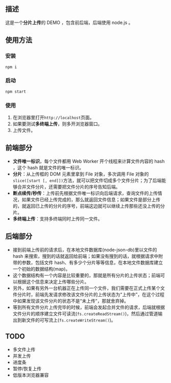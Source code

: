 ## 描述
这是一个**分片上传**的 DEMO ，包含前后端，后端使用 node.js 。

## 使用方法

### 安装
```
npm i
```

### 启动
```
npm start
```

### 使用
1. 在浏览器里打开`http://localhost`页面。
2. 如果要测试**多终端上传**，则多开浏览器窗口。
3. 上传文件。


## 前端部分
- **文件唯一标识**，每个文件都用 Web Worker 开个线程来计算文件内容的 hash ，这个 hash 就是文件的唯一标识。
- **分片**：从上传框的 DOM 元素里拿到 File 对象，多次调用 File 对象的`slice([start [, end]])`方法，就可以把文件切成多个文件分片；为了后端能够合并文件分片，还需要把文件分片的序号告知后端。
- **断点续传/秒传**：上传前先根据文件唯一标识向后端请求，查询文件的上传情况，如果文件已经上传完成的，那么就返回文件信息；如果文件是部分上传的，就返回已上传的分片的序号，前端这边就可以继续上传那些还没上传的分片。
- **多终端上传**：支持多终端同时上传同一文件。

## 后端部分
- 接到前端上传前的请求后，在本地文件数据库(node-json-db)里以文件的 hash 来搜索，搜到的话就返回给前端；如果没有搜到的话，就根据请求中附带的参数，包括文件 hash、有多少个分片等等信息，在本地文件数据库建立一个初始的数据结构(map)。
- 这个数据结构有一个内容是比较重要的，那就是所有分片的上传状态；前端可以根据这个信息来决定上传哪些分片。
- 另外，如果有另外一台机器正在上传同一个文件，我们需要在正式上传某个文件分片时，前端先发请求修改该文件分片的上传状态为“上传中”，在这个过程中如果发现该文件分片的状态不是“未上传”，那就舍弃掉。
- 等到所有文件分片上传完毕的时候，前端会发起合并文件的请求，后端就根据文件分片的顺序建立文件可读流(`fs.createReadStream()`)，然后通过管道输出到新文件的可写流上(`fs.createWriteStream()`)。

## TODO
- 多文件上传
- 并发上传
- 进度条
- 暂停/恢复上传
- 低版本浏览器兼容